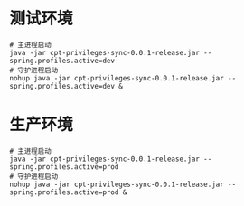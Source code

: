 # 测试环境
    # 主进程启动
    java -jar cpt-privileges-sync-0.0.1-release.jar --spring.profiles.active=dev
    # 守护进程启动
    nohup java -jar cpt-privileges-sync-0.0.1-release.jar --spring.profiles.active=dev &
# 生产环境
    # 主进程启动
    java -jar cpt-privileges-sync-0.0.1-release.jar --spring.profiles.active=prod
    # 守护进程启动
    nohup java -jar cpt-privileges-sync-0.0.1-release.jar --spring.profiles.active=prod &

